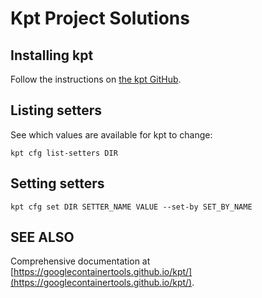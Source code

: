 # Kpt Project Solutions

## Installing kpt

Follow the instructions on [the kpt
GitHub](https://github.com/GoogleContainerTools/kpt).

## Listing setters

See which values are available for kpt to change:

```
kpt cfg list-setters DIR
```

## Setting setters

```
kpt cfg set DIR SETTER_NAME VALUE --set-by SET_BY_NAME
```

## SEE ALSO

Comprehensive documentation at
[https://googlecontainertools.github.io/kpt/](https://googlecontainertools.github.io/kpt/).